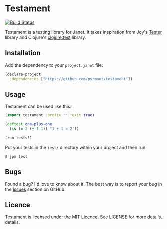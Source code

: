 # Testament

[![Build Status](https://github.com/pyrmont/testament/workflows/build/badge.svg)](https://github.com/pyrmont/testament/actions?query=workflow%3Abuild)

Testament is a testing library for Janet. It takes inspiration from Joy's
[Tester][] library and Clojure's [clojure.test][] library.

[Tester]: https://github.com/joy-framework/tester
[clojure.test]: https://clojure.github.io/clojure/clojure.test-api.html

## Installation

Add the dependency to your `project.janet` file:

```clojure
(declare-project
  :dependencies ["https://github.com/pyrmont/testament"])
```

## Usage

Testament can be used like this::


```clojure
(import testament :prefix "" :exit true)

(deftest one-plus-one
  (is (= 2 (+ 1 1)) "1 + 1 = 2"))

(run-tests!)
```

Put your tests in the `test/` directory within your project and then run:

```console
$ jpm test
```

## Bugs

Found a bug? I'd love to know about it. The best way is to report your bug in
the [Issues][] section on GitHub.

[Issues]: https://github.com/pyrmont/testament/issues

## Licence

Testament is licensed under the MIT Licence. See [LICENSE][] for more details.
details.

[LICENSE]: https://github.com/pyrmont/testament/blob/master/LICENSE
